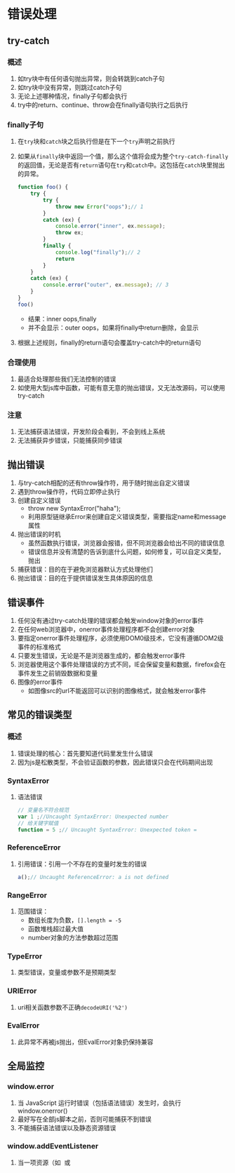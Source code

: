 # 错误处理
## try-catch
### 概述

1. 如try块中有任何语句抛出异常，则会转跳到catch子句
2. 如try块中没有异常，则跳过catch子句
3. 无论上述哪种情况，finally子句都会执行
4. try中的return、continue、throw会在finally语句执行之后执行

### finally子句

1. 在`try`块和`catch`块之后执行但是在下一个`try`声明之前执行

2. 如果从`finally`块中返回一个值，那么这个值将会成为整个`try-catch-finally`的返回值，无论是否有`return`语句在`try`和`catch`中。这包括在`catch`块里抛出的异常。

	```javascript
	function foo() {
	    try {
	        try {
	            throw new Error("oops");// 1
	        }
	        catch (ex) {
	            console.error("inner", ex.message);
	            throw ex;
	        }
	        finally {
	            console.log("finally");// 2
	            return
	        }
	    }
	    catch (ex) {
	        console.error("outer", ex.message); // 3
	    }
	}
	foo()
	```

	- 结果：inner oops,finally
	- 并不会显示：outer oops，如果将finally中return删除，会显示

3. 根据上述规则，finally的return语句会覆盖try-catch中的return语句

### 合理使用

1. 最适合处理那些我们无法控制的错误
2. 如使用大型js库中函数，可能有意无意的抛出错误，又无法改源码，可以使用try-catch

### 注意

1. 无法捕获语法错误，开发阶段会看到，不会到线上系统
2. 无法捕获异步错误，只能捕获同步错误

## 抛出错误

1. 与try-catch相配的还有throw操作符，用于随时抛出自定义错误
1. 遇到throw操作符，代码立即停止执行
1. 创建自定义错误
    - throw new SyntaxError("haha");
    - 利用原型链继承Error来创建自定义错误类型，需要指定name和message属性
1. 抛出错误的时机
    - 虽然函数执行错误，浏览器会报错，但不同浏览器会给出不同的错误信息
    - 错误信息并没有清楚的告诉到底什么问题，如何修复，可以自定义类型，抛出
1. 捕获错误：目的在于避免浏览器默认方式处理他们
1. 抛出错误：目的在于提供错误发生具体原因的信息

## 错误事件
1. 任何没有通过try-catch处理的错误都会触发window对象的error事件
1. 在任何web浏览器中，onerror事件处理程序都不会创建error对象
1. 要指定onerror事件处理程序，必须使用DOM0级技术，它没有遵循DOM2级事件的标准格式
1. 只要发生错误，无论是不是浏览器生成的，都会触发error事件
1. 浏览器使用这个事件处理错误的方式不同，IE会保留变量和数据，firefox会在事件发生之前销毁数据和变量
1. 图像的error事件
    - 如图像src的url不能返回可以识别的图像格式，就会触发error事件

## 常见的错误类型
### 概述

1. 错误处理的核心：首先要知道代码里发生什么错误
2. 因为js是松散类型，不会验证函数的参数，因此错误只会在代码期间出现

### SyntaxError

1. 语法错误

	```javascript
	// 变量名不符合规范
	var 1 ;//Uncaught SyntaxError: Unexpected number
	// 给关键字赋值
	function = 5 ;// Uncaught SyntaxError: Unexpected token =
	```

### ReferenceError

1. 引用错误：引用一个不存在的变量时发生的错误

	```javascript
	a();// Uncaught ReferenceError: a is not defined
	```

### RangeError

1. 范围错误：
	- 数组长度为负数，`[].length = -5`
	- 函数堆栈超过最大值
	- number对象的方法参数超过范围

### TypeError

1. 类型错误，变量或参数不是预期类型

### URIError

1. uri相关函数参数不正确`decodeURI('%2') `

### EvalError

1. 此异常不再被js抛出，但EvalError对象扔保持兼容

## 全局监控

### window.error

1. 当 JavaScript 运行时错误（包括语法错误）发生时，会执行 window.onerror()
2. 最好写在全部js脚本之前，否则可能捕获不到错误
3. 不能捕获语法错误以及静态资源错误

### window.addEventListener

1. 当一项资源（如 <img> 或 <script> ）加载失败，能被单一的 window.addEventListener 捕获

## 注意

### 问题

1. 在查看 JavaScript 错误统计时，发现 80% 以上都是 "script error"。
2. 由于脚本来源于第三方（如cdn），为了避免信息泄露，故不报告细节，用script error代替

### 解决

1. 添加CORS支持，页面脚本使用`<script src="//xxx.com/example.js" crossorigin></script>`
2. 服务器添加access-control-allow-origin



# 性能

## 提高性能

### 注意作用域

1. 随着作用域链中的作用域数量的增加，访问当前作用域以外的变量的时间也在增加
1. 避免全局查找
    - 如要使用document.getElementById,100次
    - 需要在作用域链查找document100次，故可创建局部变量doc = document
1. 避免with语句
    - with会创建自己的作用域，因此会增加其中执行代码的作用域链的长度
    - 大部分情况下可以用局部变量代替

### 选择正确的方法
1. 避免不必要的属性查找
    - 避免不必要的属性查找
    - 访问字面值、存储在变量的值、数组，为O(1)，非常高效
    - 访问对象属性是O(n)操作，因为必须在原型链中对拥有该名称的属性进行一次搜索
    - 对象属性，可以根据点的个数确定属性查找的次数
    - 如多次用到对象属性，要存在局部变量中，第一次访问是O(n)，之后都是O(1)
1. 避免双重解释
    - 避免解析包含js代码的字符串
    - 如：new Function("alert('Hello world');");

### 优化DOM交互
1. js各个方面，DOM毫无疑问是最慢的一部分
1. 最小化现场更新
    - 一旦需要访问DOM部分是已经显示在页面的一部分，那么就进行了一个现场更新
    - 一旦需要更新DOM，可以考虑文档片段来构建DOM结构
1. 使用innerHTML
    - 使用innerHTML比标准DOM创建相同的DOM结构快
    - innerHTML设置值的过程
        - 后台创建一个HTML解析器
        - 使用内部DOM调用来创建DOM结构
        - 不是基于js的DOM调用
        - 由于内部方法是编译方法而非解释执行，执行更快
1. 使用事件代理
    - 根据事件冒泡，在更高层DOM设置事件处理程序
1. HTMLCollection
    - 任何时候访问HTMLCollection，无论是方法还是属性，都是在文档上进行一个查询
    - 何时返回一个HTMLCollection对象
        - 调用getElementByTagName()
        - 获取childNodes属性
        - 获取attribute属性
        - 访问特殊集合：document.forms,document.images等



## 性能测试

1. 使用new Date方式的缺陷
	- 由于浏览器精度问题，可能小于1ms或10ms，都会被显示为0
	- 无法确定每次都是相同的时间运行完
		- 不知道系统或引擎是不是对时间有影响
	- end-start会有误差
	- 无法确定测试的环境是不是过度优化了，即本次测试js引擎找到了最优办法，实际环境则不行了
2. 重复
	- 如果将上面代码重复100次，求平均也是不行的
		- 因为某处最优或最差可能影响最终结果
3. Benchmark.js
	- 任何有意义且可靠的性能测试都应该基于统计学上合理的实践
	- http://benchmarkjs.com/
	- 如想对代码进行功能测试和性能测试，这个库应该最优先考虑
	- 如果想得到可靠的测试结论的话，就需要在很多不同的环境进行测试
4. jsPerf.com
	- 可以实现多环境测试

# 尾调用优化

## 概述

1. ES6涉及的一个性能领域的特殊要求：尾调用优化（ Tail Call Optimization， TCO）
    - 尾调用就是一个出现在另一个函数“结尾”处的函数调用
    ```javascript
    function bar(y) {
        return foo( y + 1 ); // 尾调用
    }
    function baz() {
        return 1 + bar( 40 ); // 非尾调用
    }
    ```
    - 这意味着 bar(..) 基本上已经完成了，那么在调用 foo(..) 时，它就不需要创建一个新的栈帧，而是可以重用已有的 bar(..) 的栈帧。这样不仅速度更快，也更节省内存
1. ES6要求引擎必须实现TCO，因为一些程序，无TCO则无法实现


## 尾递归

1. 如果尾调用自身，就称为尾递归

2. 通用斐波那契数列

	```javascript
	function foo(n){
	    if(n <=1){
	        return 1;
	    }
	    return foo(n-1)+ foo(n-2)
	}
	```

	- n=100就会造成栈溢出

3. 尾递归斐波那契数列

	```javascript
	function foo(n,ac1 = 1, ac2 = 1){
	    if(n <=1){
	        return ac2;
	    }
	    return foo(n-1, ac2, ac1+ac2)
	}
	```

	- 利用参数来存储之前的值

# 内存管理

## 什么是内存

1. 内存可以看作是一个巨大的bits数组
2. 但我们并不擅长用bits思考问题，故使用byte来思考（1byte = 8bits）
3. 很多东西存储在内存中：如程序运行的全部变量与数据、程序代码（包括操作系统的）

## 内存动态分配

1. 如`const arr = readInput()`，arr数组大小需要根据用户输入才知道，故在编译阶段并不知道要给arr分配多少内存合适

2. 所以不能给arr在栈上分配，故需要在堆上分配

3. 两者的区别

	| 静态分配               | 动态分配           |
	| ---------------------- | ------------------ |
	| 编译时知道内存使用大小 | 不知道             |
	| 分配在栈上             | 分配在堆上         |
	| FILO结构               | 没有特殊的分配顺序 |

​	

## 垃圾回收机制

### 为何需要这样的机制

1. JavaScript程序每次创建字符串、数组或对象时，解释器都必须分配内存来存储这个实体。当这些值不再需要时，需要释放内存，否则，Js会消耗完全部内存，造成系统崩溃。
2. 垃圾回收的方法：标记清除、计数引用。

### 标记清除

1. 最常见的垃圾回收方式
2. 会为进入环境和离开环境的变量打上标记
3. 可以使用任何方式来标记变量，如通过翻转某个特殊位来记录何时进入环境，何时离开环境
4. 垃圾回收器会定期清除标记为离开环境的变量，以释放内存

### 引用计数（不常见）

1. 跟踪记录每个值被引用的次数

2. 何为引用：

	- 如一个对象可以访问另一个对象（无论是隐式还是显示）
	- 如js对象隐式引用他的原型，显示引用它的属性值

3. 当声明一个变量，并用一个引用类型值a赋值时，会将a引用次数标记为1，如变量更换了引用值，则a的引用次数标记减1，为0

4. 垃圾回收器会定时回收标记为0的

5. 此方式会导致内存泄漏

	```javascript
	function problem() {
	    var objA = new Object();
	    var objB = new Object();
	    objA.someOtherObject = objB;
	    objB.anotherObject = objA;
	}
	```

	- objA与objB相互引用，会被标记为2，当两个对象离开作用域后，计数不为0
	- 垃圾回收器并不能回收这样的对象，故会造成内存泄露

6. Mark-sweep算法，解决上述循环引用的问题

	- 会先获取根对象，如window或global
	- 然后检查其孩子并进行标记
	- 回收不在根上的对象
	- 对于循环引用的对象，由于未与根对象相关，故会被回收

### 注意

1. GC是不可以预测的，你并不知道它何时执行

